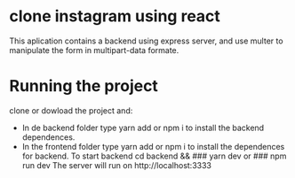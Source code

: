 # clone instagram using react 

This aplication contains a backend using express server, and use multer to manipulate the form in multipart-data formate.

# Running the project
clone or dowload the project and: 
* In de backend folder type yarn add or npm i to install the backend dependences.
* In the frontend folder type yarn add or npm i to install the dependences for backend.
To start backend cd backend && ### yarn dev or ### npm run dev
The server will run on     http://localhost:3333
